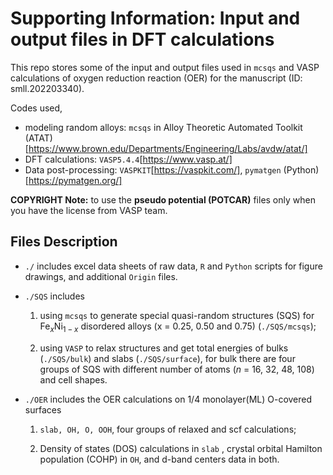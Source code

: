 # Supporting Information: Input and output files in DFT calculations

This repo stores some of the input and output files used in `mcsqs` and VASP calculations of oxygen reduction reaction (OER) for the manuscript (ID: smll.202203340).

Codes used,

- modeling random alloys: `mcsqs` in Alloy Theoretic Automated Toolkit (ATAT)[https://www.brown.edu/Departments/Engineering/Labs/avdw/atat/]
- DFT calculations: `VASP5.4.4`[https://www.vasp.at/]
- Data post-processing: `VASPKIT`[https://vaspkit.com/], `pymatgen` (Python)[https://pymatgen.org/]

**COPYRIGHT Note:** to use the **pseudo potential (POTCAR)** files only when you have the license from VASP team.

## Files Description

- `./` includes excel data sheets of raw data, `R` and `Python` scripts for figure drawings, and additional `Origin` files.

- `./SQS` includes 

  1. using `mcsqs` to generate special quasi-random structures (SQS) for Fe$_{x}$Ni$_{1-x}$ disordered alloys (x = 0.25, 0.50 and 0.75) (`./SQS/mcsqs`);

  1. using `VASP` to relax structures and get total energies of bulks (`./SQS/bulk`) and slabs (`./SQS/surface`), for bulk  there are four groups of SQS with different number of atoms (*n* = 16, 32, 48, 108) and cell shapes.

- `./OER` includes the OER calculations on 1/4 monolayer(ML) O-covered surfaces

  1. `slab, OH, O, OOH`, four groups of relaxed and scf calculations;

  1. Density of states (DOS) calculations in `slab` , crystal orbital Hamilton population (COHP) in `OH`, and d-band centers data in both.







